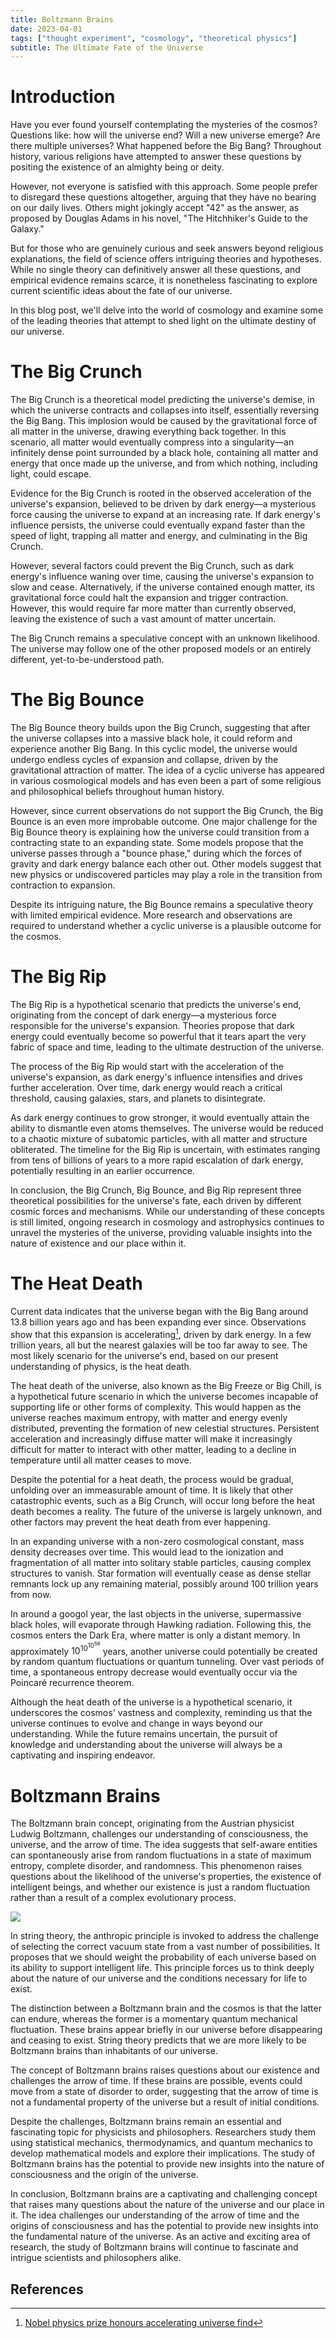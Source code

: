 ```yaml
---
title: Boltzmann Brains
date: 2023-04-01
tags: ["thought experiment", "cosmology", "theoretical physics"]
subtitle: The Ultimate Fate of the Universe
---
```


# Introduction

Have you ever found yourself contemplating the mysteries of the cosmos? Questions like: how will the universe end? Will a new universe emerge? Are there multiple universes? What happened before the Big Bang? Throughout history, various religions have attempted to answer these questions by positing the existence of an almighty being or deity.

However, not everyone is satisfied with this approach. Some people prefer to disregard these questions altogether, arguing that they have no bearing on our daily lives. Others might jokingly accept "42" as the answer, as proposed by Douglas Adams in his novel, "The Hitchhiker's Guide to the Galaxy."

But for those who are genuinely curious and seek answers beyond religious explanations, the field of science offers intriguing theories and hypotheses. While no single theory can definitively answer all these questions, and empirical evidence remains scarce, it is nonetheless fascinating to explore current scientific ideas about the fate of our universe.

In this blog post, we'll delve into the world of cosmology and examine some of the leading theories that attempt to shed light on the ultimate destiny of our universe.

# The Big Crunch

The Big Crunch is a theoretical model predicting the universe's demise, in which the universe contracts and collapses into itself, essentially reversing the Big Bang. This implosion would be caused by the gravitational force of all matter in the universe, drawing everything back together. In this scenario, all matter would eventually compress into a singularity—an infinitely dense point surrounded by a black hole, containing all matter and energy that once made up the universe, and from which nothing, including light, could escape.

Evidence for the Big Crunch is rooted in the observed acceleration of the universe's expansion, believed to be driven by dark energy—a mysterious force causing the universe to expand at an increasing rate. If dark energy's influence persists, the universe could eventually expand faster than the speed of light, trapping all matter and energy, and culminating in the Big Crunch.

However, several factors could prevent the Big Crunch, such as dark energy's influence waning over time, causing the universe's expansion to slow and cease. Alternatively, if the universe contained enough matter, its gravitational force could halt the expansion and trigger contraction. However, this would require far more matter than currently observed, leaving the existence of such a vast amount of matter uncertain.

The Big Crunch remains a speculative concept with an unknown likelihood. The universe may follow one of the other proposed models or an entirely different, yet-to-be-understood path.

# The Big Bounce

The Big Bounce theory builds upon the Big Crunch, suggesting that after the universe collapses into a massive black hole, it could reform and experience another Big Bang. In this cyclic model, the universe would undergo endless cycles of expansion and collapse, driven by the gravitational attraction of matter. The idea of a cyclic universe has appeared in various cosmological models and has even been a part of some religious and philosophical beliefs throughout human history.

However, since current observations do not support the Big Crunch, the Big Bounce is an even more improbable outcome. One major challenge for the Big Bounce theory is explaining how the universe could transition from a contracting state to an expanding state. Some models propose that the universe passes through a "bounce phase," during which the forces of gravity and dark energy balance each other out. Other models suggest that new physics or undiscovered particles may play a role in the transition from contraction to expansion.

Despite its intriguing nature, the Big Bounce remains a speculative theory with limited empirical evidence. More research and observations are required to understand whether a cyclic universe is a plausible outcome for the cosmos.

# The Big Rip

The Big Rip is a hypothetical scenario that predicts the universe's end, originating from the concept of dark energy—a mysterious force responsible for the universe's expansion. Theories propose that dark energy could eventually become so powerful that it tears apart the very fabric of space and time, leading to the ultimate destruction of the universe.

The process of the Big Rip would start with the acceleration of the universe's expansion, as dark energy's influence intensifies and drives further acceleration. Over time, dark energy would reach a critical threshold, causing galaxies, stars, and planets to disintegrate.

As dark energy continues to grow stronger, it would eventually attain the ability to dismantle even atoms themselves. The universe would be reduced to a chaotic mixture of subatomic particles, with all matter and structure obliterated. The timeline for the Big Rip is uncertain, with estimates ranging from tens of billions of years to a more rapid escalation of dark energy, potentially resulting in an earlier occurrence.

In conclusion, the Big Crunch, Big Bounce, and Big Rip represent three theoretical possibilities for the universe's fate, each driven by different cosmic forces and mechanisms. While our understanding of these concepts is still limited, ongoing research in cosmology and astrophysics continues to unravel the mysteries of the universe, providing valuable insights into the nature of existence and our place within it.

# The Heat Death

Current data indicates that the universe began with the Big Bang around 13.8 billion years ago and has been expanding ever since. Observations show that this expansion is accelerating[^1], driven by dark energy. In a few trillion years, all but the nearest galaxies will be too far away to see. The most likely scenario for the universe's end, based on our present understanding of physics, is the heat death.

The heat death of the universe, also known as the Big Freeze or Big Chill, is a hypothetical future scenario in which the universe becomes incapable of supporting life or other forms of complexity. This would happen as the universe reaches maximum entropy, with matter and energy evenly distributed, preventing the formation of new celestial structures. Persistent acceleration and increasingly diffuse matter will make it increasingly difficult for matter to interact with other matter, leading to a decline in temperature until all matter ceases to move.

Despite the potential for a heat death, the process would be gradual, unfolding over an immeasurable amount of time. It is likely that other catastrophic events, such as a Big Crunch, will occur long before the heat death becomes a reality. The future of the universe is largely unknown, and other factors may prevent the heat death from ever happening.

In an expanding universe with a non-zero cosmological constant, mass density decreases over time. This would lead to the ionization and fragmentation of all matter into solitary stable particles, causing complex structures to vanish. Star formation will eventually cease as dense stellar remnants lock up any remaining material, possibly around 100 trillion years from now.

In around a googol year, the last objects in the universe, supermassive black holes, will evaporate through Hawking radiation. Following this, the cosmos enters the Dark Era, where matter is only a distant memory. In approximately $10^{10^{10^{56}}}$ years, another universe could potentially be created by random quantum fluctuations or quantum tunneling. Over vast periods of time, a spontaneous entropy decrease would eventually occur via the Poincaré recurrence theorem.

Although the heat death of the universe is a hypothetical scenario, it underscores the cosmos' vastness and complexity, reminding us that the universe continues to evolve and change in ways beyond our understanding. While the future remains uncertain, the pursuit of knowledge and understanding about the universe will always be a captivating and inspiring endeavor.

# Boltzmann Brains

The Boltzmann brain concept, originating from the Austrian physicist Ludwig Boltzmann, challenges our understanding of consciousness, the universe, and the arrow of time. The idea suggests that self-aware entities can spontaneously arise from random fluctuations in a state of maximum entropy, complete disorder, and randomness. This phenomenon raises questions about the likelihood of the universe's properties, the existence of intelligent beings, and whether our existence is just a random fluctuation rather than a result of a complex evolutionary process.

<img src="/images/brain.jpg" onclick="window.open(this.src)">

In string theory, the anthropic principle is invoked to address the challenge of selecting the correct vacuum state from a vast number of possibilities. It proposes that we should weight the probability of each universe based on its ability to support intelligent life. This principle forces us to think deeply about the nature of our universe and the conditions necessary for life to exist.

The distinction between a Boltzmann brain and the cosmos is that the latter can endure, whereas the former is a momentary quantum mechanical fluctuation. These brains appear briefly in our universe before disappearing and ceasing to exist. String theory predicts that we are more likely to be Boltzmann brains than inhabitants of our universe.

The concept of Boltzmann brains raises questions about our existence and challenges the arrow of time. If these brains are possible, events could move from a state of disorder to order, suggesting that the arrow of time is not a fundamental property of the universe but a result of initial conditions.

Despite the challenges, Boltzmann brains remain an essential and fascinating topic for physicists and philosophers. Researchers study them using statistical mechanics, thermodynamics, and quantum mechanics to develop mathematical models and explore their implications. The study of Boltzmann brains has the potential to provide new insights into the nature of consciousness and the origin of the universe.

In conclusion, Boltzmann brains are a captivating and challenging concept that raises many questions about the nature of the universe and our place in it. The idea challenges our understanding of the arrow of time and the origins of consciousness and has the potential to provide new insights into the fundamental nature of the universe. As an active and exciting area of research, the study of Boltzmann brains will continue to fascinate and intrigue scientists and philosophers alike.

## References
[^1]: [Nobel physics prize honours accelerating universe find](https://www.bbc.co.uk/news/science-environment-15165371)
